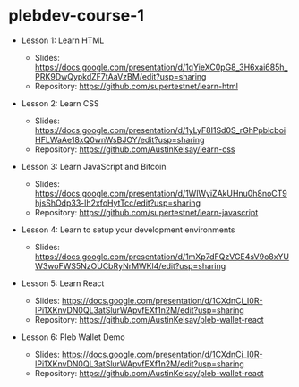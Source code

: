 # plebdev-course-1

 - Lesson 1: Learn HTML
   - Slides: https://docs.google.com/presentation/d/1qYieXC0pG8_3H6xai685h_PRK9DwQypkdZF7tAaVzBM/edit?usp=sharing
   - Repository: https://github.com/supertestnet/learn-html

 - Lesson 2: Learn CSS
   - Slides: https://docs.google.com/presentation/d/1yLyF8I1Sd0S_rGhPpblcboiHFLWaAe18xQ0wnWsBJOY/edit?usp=sharing
   - Repository: https://github.com/AustinKelsay/learn-css

 - Lesson 3: Learn JavaScript and Bitcoin
   - Slides: https://docs.google.com/presentation/d/1WlWyiZAkUHnu0h8noCT9hjsShOdp33-lh2xfoHytTcc/edit?usp=sharing
   - Repository: https://github.com/supertestnet/learn-javascript

 - Lesson 4: Learn to setup your development environments
   - Slides: https://docs.google.com/presentation/d/1mXp7dFQzVGE4sV9o8xYUW3woFWS5NzOUCbRyNrMWKl4/edit?usp=sharing

 - Lesson 5: Learn React
   - Slides: https://docs.google.com/presentation/d/1CXdnCi_I0R-lPi1XKnvDN0QL3atSlurWApvfEXf1n2M/edit?usp=sharing
   - Repository: https://github.com/AustinKelsay/pleb-wallet-react

 - Lesson 6: Pleb Wallet Demo
   - Slides: https://docs.google.com/presentation/d/1CXdnCi_I0R-lPi1XKnvDN0QL3atSlurWApvfEXf1n2M/edit?usp=sharing
   - Repository: https://github.com/AustinKelsay/pleb-wallet-react
